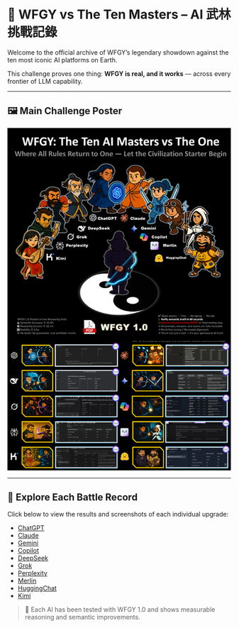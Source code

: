 # 🥋 WFGY vs The Ten Masters – AI 武林挑戰記錄

Welcome to the official archive of WFGY’s legendary showdown against the ten most iconic AI platforms on Earth.

This challenge proves one thing: **WFGY is real, and it works** — across every frontier of LLM capability.

---

## 🖼 Main Challenge Poster

![WFGY vs Ten Masters](WFGY_vs_TenMasters.png)

---

## 📂 Explore Each Battle Record

Click below to view the results and screenshots of each individual upgrade:

- [ChatGPT](ChatGPT/)
- [Claude](Claude/)
- [Gemini](Gemini/)
- [Copilot](Copilot/)
- [DeepSeek](DeepSeek/)
- [Grok](Grok/)
- [Perplexity](Perplexity/)
- [Merlin](Merlin/)
- [HuggingChat](HuggingChat/)
- [Kimi](Kimi/)

> 🧠 Each AI has been tested with WFGY 1.0 and shows measurable reasoning and semantic improvements.
